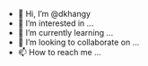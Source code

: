 - 👋 Hi, I’m @dkhangy
- 👀 I’m interested in ...
- 🌱 I’m currently learning ...
- 💞️ I’m looking to collaborate on ...
- 📫 How to reach me ...

<!---
dkhangy/dkhangy is a ✨ special ✨ repository because its `README.md` (this file) appears on your GitHub profile.
You can click the Preview link to take a look at your changes.
--->
